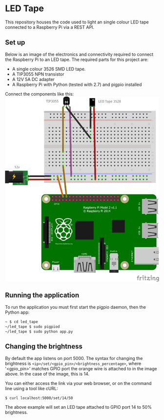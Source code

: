 # LED Tape
This repository houses the code used to light an single colour LED tape connected to a Raspberry Pi via a REST API.

## Set up
Below is an image of the electronics and connectivity required to connect the Raspberry Pi to an LED tape. The required parts for this project are:
* A single colour 3526 SMD LED tape.
* A TIP3055 NPN transistor
* A 12V 5A DC adapter
* A Raspberry Pi with Python (tested with 2.7) and pigpio installed

Connect the components like this:
![LED Tape Diagram](https://raw.githubusercontent.com/dantarl/led_tape/master/LED%20Tape.png)

## Running the application
To run the application you must first start the pigpio daemon, then the Python app:
```
~ $ cd led_tape
~/led_tape $ sudo pigpiod
~/led_tape $ sudo python app.py
```

## Changing the brightness
By default the app listens on port 5000. The syntax for changing the brightness is `<ip>/set/<gpio_pin>/<brightness_percentage>`, where '<gpio_pin>' matches GPIO port the orange wire is attached to in the image above. In the case of the image, this is 14.

You can either access the link via your web browser, or on the command line using a tool like cURL:
```
$ curl localhost:5000/set/14/50
```
The above example will set an LED tape attached to GPIO port 14 to 50% brightness.

